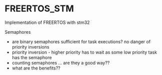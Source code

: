 # FREERTOS_STM
Implementation of FREERTOS with stm32

Semaphores
- are binary semaphores sufficient for task executions?  no danger of priority inversions 
- priority inversion - higher priority has to wait as some low priority task has the semaphore
- counting semaphores ... are they a good way??
- what are the benefits??
   
